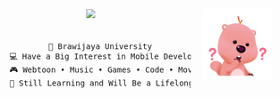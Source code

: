 <div align="center">
<img src="https://github.com/auliaahc/auliaahc/blob/main/assets/loopy.gif" width="25%" align="right" style="margin-left: 20px;"/>
<img src="https://readme-typing-svg.demolab.com/?font=Inconsolata&weight=500&size=40&duration=4000&pause=300&color=EA005E&center=true&vCenter=true&multiline=true&repeat=false&random=false&width=1300&height=140&lines=hi+there!+%E2%9C%A7%CB%96*%C2%B0%E0%BF%90;i%27m+aulia%2C+a+girl+dev+techie+from+the+stars+%E2%9D%80" width="70%" />
<br>
<pre style="margin-top: 40px;">
    🏫 Brawijaya University
    💻 Have a Big Interest in Mobile Development 
    🎮 Webtoon • Music • Games • Code • Movie
    🌙 Still Learning and Will Be a Lifelong Learner 🪐
</pre>
<br>
</div>
